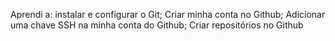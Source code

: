 Aprendi a:
instalar e configurar o Git;
Criar minha conta no Github;
Adicionar uma chave SSH na minha conta do Github;
Criar repositórios no Github


